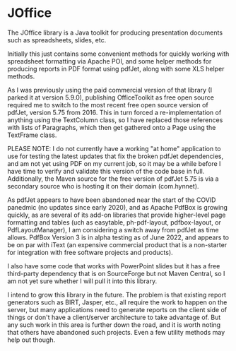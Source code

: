 # JOffice

The JOffice library is a Java toolkit for producing presentation documents such as spreadsheets, slides, etc.

Initially this just contains some convenient methods for quickly working with spreadsheet formatting via Apache POI, and some helper methods for producing reports in PDF format using pdfJet, along with some XLS helper methods.

As I was previously using the paid commercial version of that library (I parked it at version 5.9.0), publishing OfficeToolkit as free open source required me to switch to the most recent free open source version of pdfJet, version 5.75 from 2016. This in turn forced a re-implementation of anything using the TextColumn class, so I have replaced those references with lists of Paragraphs, which then get gathered onto a Page using the TextFrame class.

PLEASE NOTE: I do not currently have a working "at home" application to use for testing the latest updates that fix the broken pdfJet dependencies, and am not yet using PDF on my current job, so it may be a while before I have time to  verify and validate this version of the code base in full. Additionally, the Maven source for the free version of pdfJet 5.75 is via a secondary source who is hosting it on their domain (com.hynnet).
  
As pdfJet appears to have been abandoned near the start of the COVID panedmic (no updates since early 2020), and as Apache PdfBox is growing quickly, as are several of its add-on libraries that provide higher-level page formatting and tables (uch as easytable, ph-pdf-layout, pdfbox-layout, or PdfLayoutManager), I am considering a switch away from pdfJet as time allows. PdfBox Version 3 is in alpha testing as of June 2022, and appears to be on par with iText (an expensive commercial product that is a non-starter for integration with free software projects and products).

I also have some code that works with PowerPoint slides but it has a free third-party dependency that is on SourceForge but not Maven Central, so I am not yet sure whether I will pull it into this library.

I intend to grow this library in the future. The problem is that existing report generators such as BIRT, Jasper, etc., all require the work to happen on the server, but many applications need to generate reports on the client side of things or don't have a client/server architecture to take advantage of. But any such work in this area is further down the road, and it is worth noting that others have abandoned such projects. Even a few utility methods may help out though.
